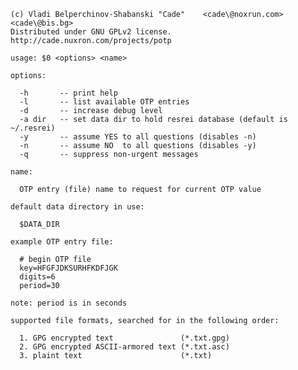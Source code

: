     (c) Vladi Belperchinov-Shabanski "Cade"    <cade\@noxrun.com> <cade\@bis.bg>
    Distributed under GNU GPLv2 license. http://cade.nuxron.com/projects/potp

    usage: $0 <options> <name>

    options:

      -h       -- print help
      -l       -- list available OTP entries
      -d       -- increase debug level
      -a dir   -- set data dir to hold resrei database (default is ~/.resrei)
      -y       -- assume YES to all questions (disables -n)
      -n       -- assume NO  to all questions (disables -y)
      -q       -- suppress non-urgent messages

    name:

      OTP entry (file) name to request for current OTP value

    default data directory in use:

      $DATA_DIR

    example OTP entry file:

      # begin OTP file
      key=HFGFJDKSURHFKDFJGK
      digits=6
      period=30
        
    note: period is in seconds

    supported file formats, searched for in the following order: 

      1. GPG encrypted text               (*.txt.gpg)
      2. GPG encrypted ASCII-armored text (*.txt.asc)
      3. plaint text                      (*.txt)
